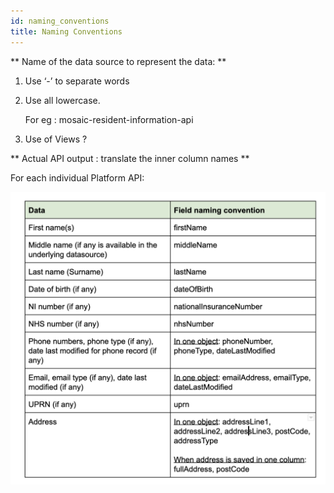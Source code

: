 ```yaml
---
id: naming_conventions
title: Naming Conventions
---
```



** Name of the data source to represent the data: **

1. Use ‘-’ to separate words

2. Use all lowercase.

      For eg : mosaic-resident-information-api


3. Use of Views ?

** Actual API output : translate the inner column names **


For each individual Platform API:


![alt text](./doc-images/naming_conventions.png)
